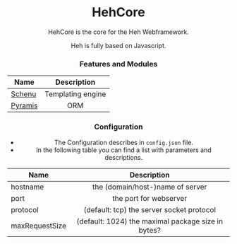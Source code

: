 <div align="center">

# HehCore

HehCore is the core for the Heh Webframework.

Heh is fully based on Javascript.


### Features and Modules

| Name | Description |
| --- |:---:|
| [Schenu](https://github.com/NowhereLTD/Schenu) | Templating engine |
| [Pyramis](https://github.com/NowhereLTD/Pyramis) | ORM |

### Configuration
- The Configuration describes in `config.json` file.
- In the following table you can find a list with parameters and descriptions.

| Name | Description |
| --- |:---:|
| hostname | the (domain/host-)name of server |
| port | the port for webserver |
| protocol | (default: tcp) the server socket protocol |
| maxRequestSize | (default: 1024) the maximal package size in bytes? |
</div>
